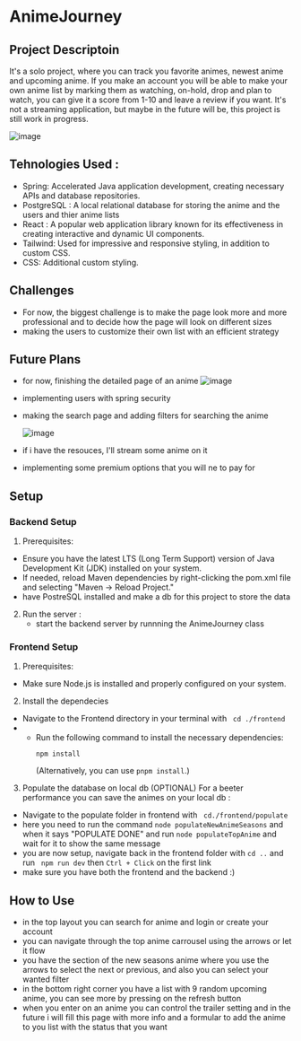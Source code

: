 # AnimeJourney
## Project Descriptoin
 It's a solo project, where you can track you favorite animes, newest anime and upcoming anime. If you make an account you will be able to make your own anime list by marking them as watching, on-hold, drop and plan to watch, you can give it a score from 1-10 and leave a review if you want. It's not a streaming application, but maybe in the future will be, this project is still work in progress.

![image](https://github.com/IacobOliver/AnimeJourney/assets/119490133/7ffbb2af-cc30-4dfe-9a2f-7682486e25a6)

 ## Tehnologies Used : 
 
 - Spring: Accelerated Java application development, creating necessary APIs and database repositories.
 - PostgreSQL : A local relational database for storing the anime and the users and thier anime lists
 - React :  A popular web application library known for its effectiveness in creating interactive and dynamic UI components.
 - Tailwind: Used for impressive and responsive styling, in addition to custom CSS.
 - CSS: Additional custom styling.

## Challenges

- For now, the biggest challenge is to make the page look more and more professional and to decide how the page will look on different sizes
- making the users to customize their own list with an efficient strategy

## Future Plans

- for now, finishing the detailed page of an anime
 ![image](https://github.com/IacobOliver/AnimeJourney/assets/119490133/1270ac60-e807-498c-9e43-4e455642898e)

- implementing users with spring security
- making the search page and adding filters for searching the anime

  ![image](https://github.com/IacobOliver/AnimeJourney/assets/119490133/7474b41a-4c02-4265-87e5-bdb3d93afb25)

  
- if i have the resouces, I'll stream some anime on it
- implementing some premium options that you will ne to pay for

## Setup 

 ### Backend Setup

1. Prerequisites:
 - Ensure you have the latest LTS (Long Term Support) version of Java Development Kit (JDK) installed on your system.
 - If needed, reload Maven dependencies by right-clicking the pom.xml file and selecting "Maven -> Reload Project."
 - have PostreSQL installed and make a db for this project to store the data

2. Run the server :
   - start the backend server by runnning the AnimeJourney class
  

### Frontend Setup

1. Prerequisites:
- Make sure Node.js is installed and properly configured on your system.

2. Install the dependecies
- Navigate to the Frontend directory in your terminal with ``` cd ./frontend```
- - Run the following command to install the necessary dependencies:
      ```
      npm install
      ```
      (Alternatively, you can use `pnpm install`.)
    
3. Populate the database on local db (OPTIONAL)
  For a beeter performance you can save the animes on your local db : 
- Navigate to the populate folder in frontend with ``` cd./frontend/populate```
- here you need to run the command ```node populateNewAnimeSeasons``` and when it says "POPULATE DONE" and  run ```node populateTopAnime``` and wait for it to show the same message
- you are now setup, navigate back in the frontend folder with ```cd ..``` and run ``` npm run dev``` then ```Ctrl + Click``` on the first link
- make sure you have both the frontend and the backend :)

## How to Use 

- in the top layout you can search for anime and login or create your account
- you can navigate through the top anime carrousel using the arrows or let it flow
- you have the section of the new seasons anime where you use the arrows to select the next or previous, and also you can select your wanted filter
- in the bottom right corner you have a list with 9 random upcoming anime, you can see more by pressing on the refresh button
- when you enter on an anime you can control the trailer setting and in the future i will fill this page with more info and a formular to add the anime to you list with the status that you want
  
